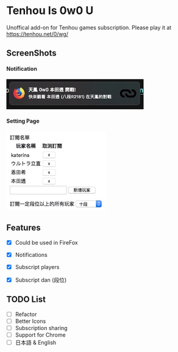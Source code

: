 # Tenhou Is 0w0 U

Unoffical add-on for Tenhou games subscription. Please play it at https://tenhou.net/0/wg/

## ScreenShots

#### Notification
![Notification Demo](imgs/notify-demo.jpg)

#### Setting Page
![Setting Demo](imgs/setting-demo.jpg)

## Features
- [x] Could be used in FireFox
- [x] Notifications
- [x] Subscript players
- [x] Subscript dan (段位)


## TODO List

- [ ] Refactor
- [ ] Better Icons
- [ ] Subscription sharing
- [ ] Support for Chrome
- [ ] 日本語 & English
